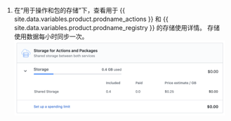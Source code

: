 1. 在“用于操作和包的存储”下，查看用于 {{ site.data.variables.product.prodname_actions }} 和 {{ site.data.variables.product.prodname_registry }} 的存储使用详情。 存储使用数据每小时同步一次。 ![存储使用详情](/assets/images/help/billing/actions-packages-storage.png)
